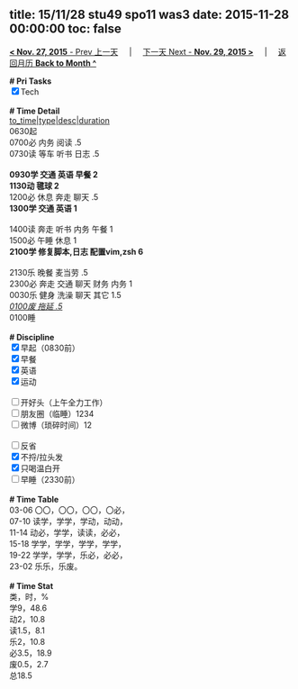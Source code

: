title: 15/11/28 stu49 spo11 was3
date: 2015-11-28 00:00:00
toc: false
---
[**< Nov. 27, 2015** - Prev 上一天](/lifelogs/2015/11/d27.html) &nbsp; &nbsp; | &nbsp; &nbsp; [下一天 Next - **Nov. 29, 2015 >**](/lifelogs/2015/11/d29.html) &nbsp; &nbsp; |  &nbsp; &nbsp; [返回月历 **Back to Month ^**](/lifelogs/2015/11/index.html)
<br/><div><b># Pri Tasks</b></div><div><input checked="true" type="checkbox"/>Tech</div><div><br/></div><div><b># Time Detail</b></div><div><u>to_time|type|desc|duration</u></div><div>0630起</div><div>0700必 内务 阅读 .5</div><div>0730读 等车 听书 日志 .5</div><div><br/></div><div><b>0930学 交通 英语 早餐 2</b></div><div><b>1130动 毽球 2</b></div><div>1200必 休息 奔走 聊天 .5</div><div><b>1300学 交通 英语 1</b></div><div><br/></div><div>1400读 奔走 听书 内务 午餐 1</div><div>1500必 午睡 休息 1</div><div><b>2100学 修复脚本,日志 配置vim,zsh 6</b></div><div><br/></div><div>2130乐 晚餐 麦当劳 .5</div><div>2300必 奔走 交通 聊天 财务 内务 1</div><div>0030乐 健身 洗澡 聊天 其它 1.5</div><div><u><i>0100废 拖延 .5</i></u></div><div>0100睡</div><div><br/></div><div><b># Discipline</b></div><div><input checked="true" type="checkbox"/>早起（0830前）</div><div><input checked="true" type="checkbox"/>早餐</div><div><input checked="true" type="checkbox"/>英语</div><div><input checked="true" type="checkbox"/>运动</div><div><br/></div><div><input type="checkbox"/>开好头（上午全力工作）</div><div><input type="checkbox"/>朋友圈（临睡）1234</div><div><input type="checkbox"/>微博（琐碎时间）12</div><div><br/></div><div><input type="checkbox"/>反省</div><div><input checked="true" type="checkbox"/>不捋/拉头发</div><div><input checked="true" type="checkbox"/>只喝温白开</div><div><input type="checkbox"/>早睡（2330前）</div><div><br/></div><div><b># Time Table</b></div><div>03-06 〇〇，〇〇，〇〇，〇必，</div><div>07-10 读学，学学，学动，动动，</div><div>11-14 动必，学学，读读，必必，</div><div>15-18 学学，学学，学学，学学，</div><div>19-22 学学，学学，乐必，必必，</div><div>23-02 乐乐，乐废。</div><div><br/></div><div><b># Time Stat</b></div><div>类，时，%</div><div>学9，48.6</div><div>动2，10.8</div><div>读1.5，8.1</div><div>乐2，10.8</div><div>必3.5，18.9</div><div>废0.5，2.7</div><div>总18.5</div>